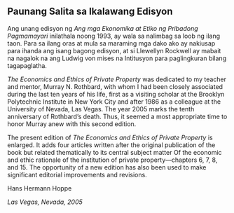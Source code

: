 ## Paunang Salita sa Ikalawang Edisyon

Ang unang edisyon ng *Ang mga Ekonomika at Etiko ng Pribadong Pagmamayari* inilathala noong 1993, ay wala sa nalimbag sa loob ng ilang taon. Para sa ilang oras at mula sa maraming mga dako ako ay nakiusap para ihanda ang isang bagong edisyon, at si Llewellyn Rockwell ay mabait na nagalok na ang Ludwig von mises na Intitusyon para paglingkuran bilang tagapaglatha.

*The Economics and Ethics of Private Property* was dedicated to my teacher and mentor, Murray N. Rothbard, with whom I had been closely associated during the last ten years of his life, first as a visiting scholar at the Brooklyn Polytechnic Institute in New York City and after 1986 as a colleague at the University of Nevada, Las Vegas. The year 2005 marks the tenth anniversary of Rothbard’s death. Thus, it seemed a most appropriate time to honor Murray anew with this second edition.

The present edition of *The Economics and Ethics of Private Property* is enlarged. It adds four articles written after the original publication of the book but related thematically to its central subject matter Of the economic and ethic rationale of the institution of private property—chapters 6, 7, 8, and 15. The opportunity of a new edition has also been used to make significant editorial improvements and revisions.

Hans Hermann Hoppe

*Las Vegas, Nevada, 2005*